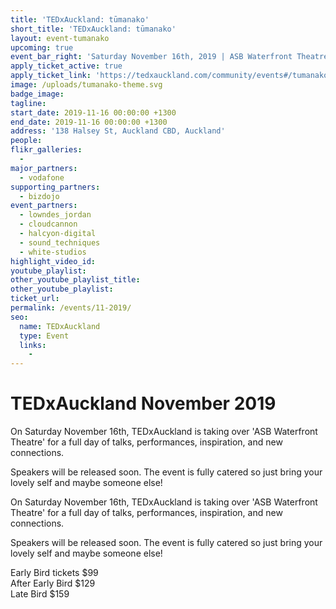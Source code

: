 ```yaml
---
title: 'TEDxAuckland: tūmanako'
short_title: 'TEDxAuckland: tūmanako'
layout: event-tumanako
upcoming: true
event_bar_right: 'Saturday November 16th, 2019 | ASB Waterfront Theatre'
apply_ticket_active: true
apply_ticket_link: 'https://tedxauckland.com/community/events#/tumanako/buy-tickets'
image: /uploads/tumanako-theme.svg
badge_image:
tagline:
start_date: 2019-11-16 00:00:00 +1300
end_date: 2019-11-16 00:00:00 +1300
address: '138 Halsey St, Auckland CBD, Auckland'
people:
flikr_galleries:
  -
major_partners:
  - vodafone
supporting_partners:
  - bizdojo
event_partners:
  - lowndes_jordan
  - cloudcannon
  - halcyon-digital
  - sound_techniques
  - white-studios
highlight_video_id:
youtube_playlist:
other_youtube_playlist_title:
other_youtube_playlist:
ticket_url:
permalink: /events/11-2019/
seo:
  name: TEDxAuckland
  type: Event
  links:
    -
---
```


# TEDxAuckland November 2019

On Saturday November 16th, TEDxAuckland is taking over 'ASB Waterfront Theatre' for a full day of talks, performances, inspiration, and new connections.

Speakers will be released soon. The event is fully catered so just bring your lovely self and maybe someone else\!

On Saturday November 16th, TEDxAuckland is taking over 'ASB Waterfront Theatre' for a full day of talks, performances, inspiration, and new connections.

Speakers will be released soon. The event is fully catered so just bring your lovely self and maybe someone else\!

Early Bird tickets $99<br>After Early Bird $129<br>Late Bird $159